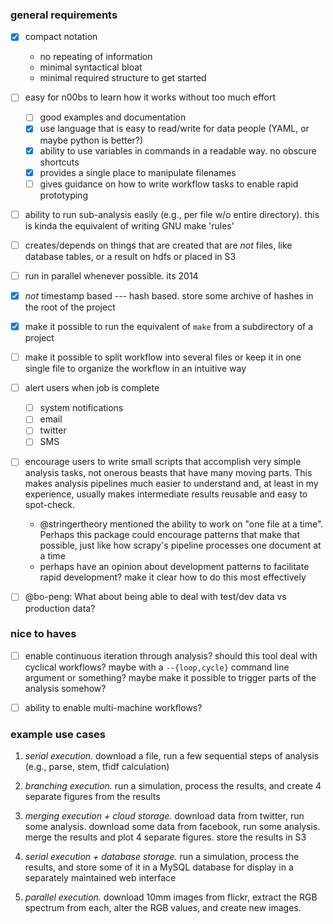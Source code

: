 ### general requirements

- [x] compact notation
  - no repeating of information
  - minimal syntactical bloat
  - minimal required structure to get started

- [ ] easy for n00bs to learn how it works without too much effort
  - [ ] good examples and documentation
  - [x] use language that is easy to read/write for data people (YAML, or
    maybe python is better?)
  - [x] ability to use variables in commands in a readable way. no obscure
    shortcuts
  - [x] provides a single place to manipulate filenames
  - [ ] gives guidance on how to write workflow tasks to enable rapid
    prototyping

- [ ] ability to run sub-analysis easily (e.g., per file w/o entire
  directory). this is kinda the equivalent of writing GNU make 'rules'

- [ ] creates/depends on things that are created that are *not* files,
  like database tables, or a result on hdfs or placed in S3

- [ ] run in parallel whenever possible. its 2014

- [x] *not* timestamp based --- hash based. store some archive of hashes
  in the root of the project

- [x] make it possible to run the equivalent of `make` from a subdirectory
  of a project

- [ ] make it possible to split workflow into several files or keep it in
  one single file to organize the workflow in an intuitive way

- [ ] alert users when job is complete
  - [ ] system notifications
  - [ ] email
  - [ ] twitter
  - [ ] SMS

- [ ] encourage users to write small scripts that accomplish very simple
  analysis tasks, not onerous beasts that have many moving parts. This
  makes analysis pipelines much easier to understand and, at least in
  my experience, usually makes intermediate results reusable and easy
  to spot-check.
  - @stringertheory mentioned the ability to work on "one file at a
    time". Perhaps this package could encourage patterns that make
    that possible, just like how scrapy's pipeline processes one
    document at a time
  - perhaps have an opinion about development patterns to facilitate
    rapid development? make it clear how to do this most effectively

- [ ] @bo-peng: What about being able to deal with test/dev data vs
  production data?


### nice to haves

- [ ] enable continuous iteration through analysis? should this tool deal
  with cyclical workflows? maybe with a `--{loop,cycle}` command line
  argument or something? maybe make it possible to trigger parts of
  the analysis somehow?

- [ ] ability to enable multi-machine workflows?

### example use cases

1. *serial execution.* download a file, run a few sequential steps of
   analysis (e.g., parse, stem, tfidf calculation)

2. *branching execution.* run a simulation, process the results, and
   create 4 separate figures from the results

3. *merging execution + cloud storage.* download data from twitter,
   run some analysis. download some data from facebook, run some
   analysis. merge the results and plot 4 separate figures. store the
   results in S3

4. *serial execution + database storage.* run a simulation, process
   the results, and store some of it in a MySQL database for display
   in a separately maintained web interface

5. *parallel execution.* download 10mm images from flickr, extract the
   RGB spectrum from each, alter the RGB values, and create new images.
